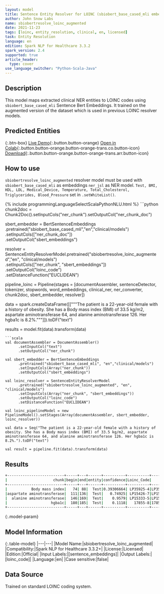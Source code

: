 ```yaml
---
layout: model
title: Sentence Entity Resolver for LOINC (sbiobert_base_cased_mli embeddings)
author: John Snow Labs
name: sbiobertresolve_loinc_augmented
date: 2021-11-23
tags: [loinc, entity_resolution, clinical, en, licensed]
task: Entity Resolution
language: en
edition: Spark NLP for Healthcare 3.3.2
spark_version: 2.4
supported: true
article_header:
  type: cover
use_language_switcher: "Python-Scala-Java"
---
```


## Description

This model maps extracted clinical NER entities to LOINC codes using `sbiobert_base_cased_mli` Sentence Bert Embeddings. It trained on the augmented version of the dataset which is used in previous LOINC resolver models.

## Predicted Entities



{:.btn-box}
[Live Demo](https://nlp.johnsnowlabs.com/demo){:.button.button-orange}
[Open in Colab](https://colab.research.google.com/github/JohnSnowLabs/spark-nlp-workshop/blob/master/tutorials/Certification_Trainings/Healthcare/24.Improved_Entity_Resolvers_in_SparkNLP_with_sBert.ipynb){:.button.button-orange.button-orange-trans.co.button-icon}
[Download](https://s3.amazonaws.com/auxdata.johnsnowlabs.com/clinical/models/sbiobertresolve_loinc_augmented_en_3.3.2_2.4_1637664939262.zip){:.button.button-orange.button-orange-trans.arr.button-icon}

## How to use

```sbiobertresolve_loinc_augmented``` resolver model must be used with ```sbiobert_base_cased_mli``` as embeddings ```ner_jsl``` as NER model. ```Test, BMI, HDL, LDL, Medical_Device, Temperature,
Total_Cholesterol, Triglycerides, Blood_Pressure``` set in ```.setWhiteList()```.


<div class="tabs-box" markdown="1">
{% include programmingLanguageSelectScalaPythonNLU.html %}
```python
chunk2doc = Chunk2Doc().setInputCols("ner_chunk").setOutputCol("ner_chunk_doc")

sbert_embedder = BertSentenceEmbeddings\
     .pretrained("sbiobert_base_cased_mli","en","clinical/models")\
     .setInputCols(["ner_chunk_doc"])\
     .setOutputCol("sbert_embeddings")


resolver = SentenceEntityResolverModel.pretrained("sbiobertresolve_loinc_augmented","en", "clinical/models") \
     .setInputCols(["ner_chunk", "sbert_embeddings"]) \
     .setOutputCol("loinc_code")\
     .setDistanceFunction("EUCLIDEAN")

pipeline_loinc = Pipeline(stages = [documentAssembler, sentenceDetector, tokenizer, stopwords, word_embeddings, clinical_ner, ner_converter, chunk2doc, sbert_embedder, resolver])

data = spark.createDataFrame([["""The patient is a 22-year-old female with a history of obesity. She has a Body mass index (BMI) of 33.5 kg/m2, aspartate aminotransferase 64, and alanine aminotransferase 126. Her hgba1c is 8.2%."""]]).toDF("text")

results = model.fit(data).transform(data)
```
```scala
val documentAssembler = DocumentAssembler()
      .setInputCol("text")
      .setOutputCol("ner_chunk")

val sbert_embedder = BertSentenceEmbeddings
      .pretrained("sbiobert_base_cased_mli", "en","clinical/models")
      .setInputCols(Array("ner_chunk"))
      .setOutputCol("sbert_embeddings")
    
val loinc_resolver = SentenceEntityResolverModel
      .pretrained("sbiobertresolve_loinc_augmented", "en", "clinical/models") 
      .setInputCols(Array("ner_chunk", "sbert_embeddings")) 
      .setOutputCol("loinc_code")
      .setDistanceFunction("EUCLIDEAN")

val loinc_pipelineModel = new PipelineModel().setStages(Array(documentAssembler, sbert_embedder, loinc_resolver))

val data = Seq("The patient is a 22-year-old female with a history of obesity. She has a Body mass index (BMI) of 33.5 kg/m2, aspartate aminotransferase 64, and alanine aminotransferase 126. Her hgba1c is 8.2%.").toDF("text")

val result = pipeline.fit(data).transform(data)
```
</div>

## Results

```bash
+--------------------------+-----+---+------+----------+----------+--------------------------------------------------+--------------------------------------------------+
|                     chunk|begin|end|entity|confidence|Loinc_Code|                                         all_codes|                                       resolutions|
+--------------------------+-----+---+------+----------+----------+--------------------------------------------------+--------------------------------------------------+
|           Body mass index|   74| 88|  Test|0.39306664| LP35925-4|LP35925-4:::BDYCRC:::LP172732-2:::39156-5:::LP7...|body mass index:::body circumference:::body mus...|
|aspartate aminotransferase|  111|136|  Test|   0.74925| LP15426-7|LP15426-7:::14409-7:::LP307348-5:::LP15333-5:::...|aspartate aminotransferase::: aspartate transam...|
|  alanine aminotransferase|  146|169|  Test|    0.9579| LP15333-5|LP15333-5:::LP307326-1:::16324-6:::LP307348-5::...|alanine aminotransferase:::alanine aminotransfe...|
|                    hgba1c|  180|185|  Test|    0.1118|   17855-8|17855-8:::4547-6:::55139-0:::72518-4:::45190-6:...| hba1c::: hgb a1::: hb1::: hcds1::: hhc1::: htr...|
+--------------------------+-----+---+------+----------+----------+--------------------------------------------------+--------------------------------------------------+


```

{:.model-param}
## Model Information

{:.table-model}
|---|---|
|Model Name:|sbiobertresolve_loinc_augmented|
|Compatibility:|Spark NLP for Healthcare 3.3.2+|
|License:|Licensed|
|Edition:|Official|
|Input Labels:|[sentence_embeddings]|
|Output Labels:|[loinc_code]|
|Language:|en|
|Case sensitive:|false|

## Data Source

Trained on standard LOINC coding system.
